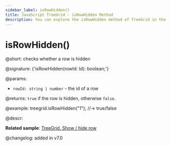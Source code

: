 ```yaml
---
sidebar_label: isRowHidden()
title: JavaScript TreeGrid - isRowHidden Method 
description: You can explore the isRowHidden method of TreeGrid in the documentation of the DHTMLX JavaScript UI library. Browse developer guides and API reference, try out code examples and live demos, and download a free 30-day evaluation version of DHTMLX Suite 7.
---
```


# isRowHidden()

@short: checks whether a row is hidden

@signature: {'isRowHidden(rowId: Id): boolean;'}

@params:
- `rowId: string | number` - the id of a row

@returns:
`true` if the row is hidden, otherwise `false`.

@example:
treegrid.isRowHidden("1"); //-> true/false

@descr:

**Related sample**: [TreeGrid. Show / hide row](https://snippet.dhtmlx.com/6geqbtvv)

@changelog:
added in v7.0

[comment]: # (@relatedapi: treegrid/api/treegrid_hiderow_method.md treegrid/api/treegrid_showrow_method.md)
